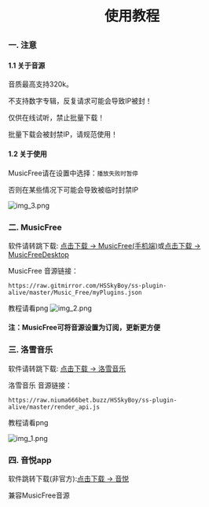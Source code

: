 # <p align="center">使用教程</p>


### 一. 注意
#### 1.1 关于音源

音质最高支持320k。

不支持数字专辑，反复请求可能会导致IP被封！

仅供在线试听，禁止批量下载！

批量下载会被封禁IP，请规范使用！

#### 1.2 关于使用

MusicFree请在设置中选择：`播放失败时暂停`

否则在某些情况下可能会导致被临时封禁IP

![img_3.png](source/注意1.png)


### 二. MusicFree

软件请转跳下载: [点击下载 → MusicFree(手机端)](https://github.com/maotoumao/MusicFree/releases/)或[点击下载 → MusicFreeDesktop](https://github.com/maotoumao/MusicFreeDesktop/releases)

MusicFree 音源链接：
```any
https://raw.gitmirror.com/HSSkyBoy/ss-plugin-alive/master/Music_Free/myPlugins.json
```

教程请看png
![img_2.png](source/MusicFree.png)


#### 注：MusicFree可将音源设置为订阅，更新更方便


### 三. 洛雪音乐

软件请转跳下载: [点击下载 → 洛雪音乐](https://github.com/lyswhut/lx-music-mobile/releases/download/v1.4.2/lx-music-mobile-v1.4.2-arm64-v8a.apk)

洛雪音乐 音源链接：
```any
https://raw.niuma666bet.buzz/HSSkyBoy/ss-plugin-alive/master/render_api.js
```

教程请看png

![img_1.png](source/LxMusic.png)


### 四. 音悦app

软件跳转下载(非官方):[点击下载 → 音悦](https://www.123pan.com/s/cvqiVv-Fxpk.html)

兼容MusicFree音源